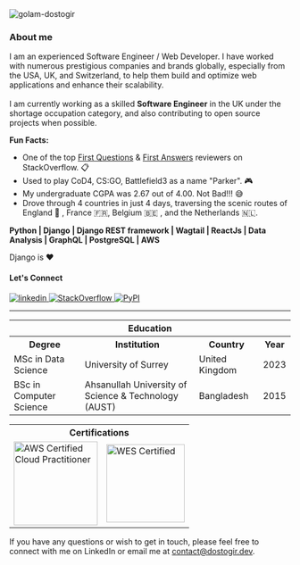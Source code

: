 <img src="https://komarev.com/ghpvc/?username=dostogircse171&style=for-the-badge" alt="golam-dostogir" />

### About me  
<p>I am an experienced Software Engineer / Web Developer. I have worked with numerous prestigious companies and brands globally, especially from the USA, UK, and Switzerland, to help them build and optimize web applications and enhance their scalability.<br><br>I am currently working as a skilled <b>Software Engineer</b> in the UK under the shortage occupation category, and also contributing to open source projects when possible.</p>

<b>Fun Facts:</b>
-  One of the top <a href="https://stackoverflow.com/review/first-questions/stats">First Questions</a> & <a href="https://stackoverflow.com/review/first-answers/stats">First Answers</a> reviewers on StackOverflow. 📋
-  Used to play CoD4, CS:GO, Battlefield3 as a name "Parker". 🎮
-  My undergraduate CGPA was 2.67 out of 4.00. Not Bad!!! 😅
-  Drove through 4 countries in just 4 days, traversing the scenic routes of England 🏴󠁧󠁢󠁥󠁮󠁧󠁿 , France 🇫🇷, Belgium 🇧🇪 , and the Netherlands 🇳🇱.

<p><b>Python | Django | Django REST framework | Wagtail | ReactJs | Data Analysis | GraphQL | PostgreSQL | AWS</b></p>
Django is ❤️

<h4>Let's Connect</h4>
<a href="https://linkedin.com/in/gdapu">
<img src="https://img.shields.io/badge/linkedin-%231E77B5.svg?&style=for-the-badge&logo=linkedin&logoColor=white" alt="linkedin" />
</a>
<a href="https://stackoverflow.com/users/3443037/dostogircse171?tab=profile">
<img src="https://img.shields.io/badge/stackoverflow-%23F28032.svg?&style=for-the-badge&logo=stackoverflow&logoColor=white" alt="StackOverflow" />
</a>
<a href="https://pypi.org/user/dostogircse171/">
<img src="https://img.shields.io/badge/PyPI_Projects-%2373B0C9.svg?&style=for-the-badge&logo=pypi&logoColor=white" alt="PyPI" />
</a>
<hr>
<table>
   <tr>
        <th colspan="4">Education</th>
    </tr>
  <tr>
    <th>Degree</th>
    <th>Institution</th>
    <th>Country</th>
    <th>Year</th>
  </tr>
  <tr>
    <td>MSc in Data Science</td>
    <td>University of Surrey</td>
    <td>United Kingdom</td>
    <td>2023</td>
  </tr>
  <tr>
    <td>BSc in Computer Science</td>
    <td>Ahsanullah University of Science & Technology (AUST)</td>
    <td>Bangladesh</td>
    <td>2015</td>
  </tr>
</table>

<table>
    <tr>
        <th colspan="2">Certifications</th>
    </tr>
    <tr>
        <td>
            <a href="https://www.credly.com/badges/45a7faaf-a376-43ab-8004-3e5b19385f37" target="_blank">
                <img src="https://images.credly.com/size/680x680/images/00634f82-b07f-4bbd-a6bb-53de397fc3a6/image.png" alt="AWS Certified Cloud Practitioner" height="150"/>
            </a>
        </td>
        <td>
            <a href="https://www.credly.com/badges/878f81e3-4e6c-4c28-bdfb-106ef7350b7d" target="_blank">
                <img src="https://images.credly.com/size/680x680/images/0ab5b829-02ae-4a73-ac82-ab9798fb76e9/157a788a3a7d3880f574c2cdaf0b97d5.png" alt="WES Certified" height="140"/>
            </a>
        </td>
    </tr>
</table>
<p>If you have any questions or wish to get in touch, please feel free to connect with me on LinkedIn or email me at <a href="mailto:contact@dostogir.dev">contact@dostogir.dev</a>.</p>


